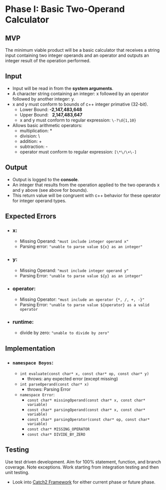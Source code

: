 # Phase I: Basic Two-Operand Calculator

## MVP
The minimum viable product will be a basic calculator that receives a string input containing two integer operands and an operator and outputs an integer result of the operation performed.

## Input
- Input will be read in from the **system arguments**.
- A character string containing an integer: x followed by an operator followed by another integer: y.
- x and y must conform to bounds of c++ integer primative (32-bit).
    - Lower Bound: **-2,147,483,648**
    - Upper Bound:  &nbsp; **2,147,483,647**
    - x and y must conform to regular expression: `\-?\d{1,10}`
- Allows basic arithmetic operators:
    - multiplication: \*
    - division: \\
    - addition: +
    - subtraction: -
    - operator must conform to regular expression: `[\*\/\+\-]`

## Output
- Output is logged to the **console**.
- An integer that results from the operation applied to the two operands x and y above (see above for bounds).
- This return value will be congruent with c++ behavior for these operator for integer operand types.

## Expected Errors
- ### x:
    - Missing Operand: `"must include integer operand x"`
    - Parsing error: `"unable to parse value ${x} as an integer"`
- ### y:
    - Missing Operand: `"must include integer operand y"`
    - Parsing Error: `"unable to parse value ${y} as an integer"`
- ### operator:
    - Missing Operator: `"must include an operator {*, /, +, -}"`
    - Parsing Error: `"unable to parse value ${operator} as a valid operator`
- ### runtime:
    - divide by zero: `"unable to divide by zero"`

## Implementation
- ### `namespace Boyos`:
    - `int evaluate(const char* x, const char* op, const char* y)`
        - throws: any expected error (except missing)
    - `int parseOperand(const char* x)`
        - throws: Parsing Error
    - `namespace Error`:
        - `const char* missingOperand(const char* x, const char* variable)`
        - `const char* parsingOperand(const char* x, const char* variable)`
        - `const char* parsingOperator(const char* op, const char* variable)`
        - `const char* MISSING_OPERATOR`
        - `const char* DIVIDE_BY_ZERO`

## Testing
Use test driven development. Aim for 100% statement, function, and branch coverage. Note exceptions. Work starting from integration testing and then unit testing.
- Look into [Catch2 Framework](https://github.com/catchorg/Catch2) for either current phase or future phase.